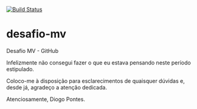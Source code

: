 [![Build Status](https://travis-ci.com/Diogo-Pontes/desafio-mv.svg?branch=master)](https://travis-ci.com/Diogo-Pontes/desafio-mv)

# desafio-mv
Desafio MV - GitHub

Infelizmente não consegui fazer o que eu estava pensando neste período estipulado. 

Coloco-me à disposição para esclarecimentos de quaisquer dúvidas e, desde já, agradeço a atenção dedicada. 


Atenciosamente, Diogo Pontes. 
